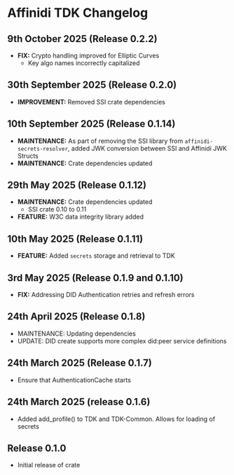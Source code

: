 # Affinidi TDK Changelog

## 9th October 2025 (Release 0.2.2)

- **FIX:** Crypto handling improved for Elliptic Curves
  - Key algo names incorrectly capitalized

## 30th September 2025 (Release 0.2.0)

- **IMPROVEMENT:** Removed SSI crate dependencies

## 10th September 2025 (Release 0.1.14)

- **MAINTENANCE:** As part of removing the SSI library from `affinidi-secrets-resolver`,
  added JWK conversion between SSI and Affinidi JWK Structs
- **MAINTENANCE:** Crate dependencies updated

## 29th May 2025 (Release 0.1.12)

- **MAINTENANCE:** Crate dependencies updated
  - SSI crate 0.10 to 0.11
- **FEATURE:** W3C data integrity library added

## 10th May 2025 (Release 0.1.11)

- **FEATURE:** Added `secrets` storage and retrieval to TDK

## 3rd May 2025 (Release 0.1.9 and 0.1.10)

- **FIX:** Addressing DID Authentication retries and refresh errors

## 24th April 2025 (Release 0.1.8)

- MAINTENANCE: Updating dependencies
- UPDATE: DID create supports more complex did:peer service definitions

## 24th March 2025 (Release 0.1.7)

- Ensure that AuthenticationCache starts

## 24th March 2025 (release 0.1.6)

- Added add_profile() to TDK and TDK-Common. Allows for loading of secrets

## Release 0.1.0

- Initial release of crate
